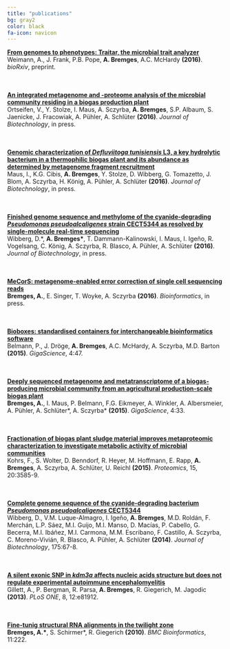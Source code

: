 ```yaml
---
title: "publications"
bg: gray2
color: black
fa-icon: navicon
---
```


**<a href="http://dx.doi.org/10.1101/043315" target="_blank">From genomes to phenotypes: Traitar, the microbial trait analyzer</a>**  
Weimann, A., J. Frank, P.B. Pope, __A. Bremges__, A.C. McHardy **(2016)**. *bioRxiv*, preprint.

<br/><br/>
**<a href="http://dx.doi.org/10.1016/j.jbiotec.2016.06.014" target="_blank">An integrated metagenome and -proteome analysis of the microbial community residing in a biogas production plant</a>**  
Ortseifen, V., Y. Stolze, I. Maus, A. Sczyrba, __A. Bremges__, S.P. Albaum, S. Jaenicke, J. Fracowiak, A. Pühler, A. Schlüter **(2016)**. *Journal of Biotechnology*, in press.

<br/><br/>
**<a href="http://dx.doi.org/10.1016/j.jbiotec.2016.05.001" target="_blank">Genomic characterization of *Defluviitoga tunisiensis* L3, a key hydrolytic bacterium in a thermophilic biogas plant and its abundance as determined by metagenome fragment recruitment</a>**  
Maus, I., K.G. Cibis, __A. Bremges__, Y. Stolze, D. Wibberg, G. Tomazetto, J. Blom, A. Sczyrba, H. König, A. Pühler, A. Schlüter **(2016)**. *Journal of Biotechnology*, in press.

<br/><br/>
**<a href="http://dx.doi.org/10.1016/j.jbiotec.2016.04.008" target="_blank">Finished genome sequence and methylome of the cyanide-degrading *Pseudomonas pseudoalcaligenes* strain CECT5344 as resolved by single-molecule real-time sequencing</a>**  
Wibberg, D.\*, __A. Bremges\*__, T. Dammann-Kalinowski, I. Maus, I. Igeño, R. Vogelsang, C. König, A. Sczyrba, R. Blasco, A. Pühler, A. Schlüter **(2016)**. *Journal of Biotechnology*, in press.

<br/><br/>
**<a href="http://dx.doi.org/10.1093/bioinformatics/btw144" target="_blank">MeCorS: metagenome-enabled error correction of single cell sequencing reads</a>**  
__Bremges, A.__, E. Singer, T. Woyke, A. Sczyrba **(2016)**. *Bioinformatics*, in press.

<br/><br/>
**<a href="http://dx.doi.org/10.1186/s13742-015-0087-0" target="_blank">Bioboxes: standardised containers for interchangeable bioinformatics software</a>**  
Belmann, P., J. Dröge, __A. Bremges__, A.C. McHardy, A. Sczyrba, M.D. Barton **(2015)**. *GigaScience*, 4:47.

<br/><br/>
**<a href="http://dx.doi.org/10.1186/s13742-015-0073-6" target="_blank">Deeply sequenced metagenome and metatranscriptome of a biogas-producing microbial community from an agricultural production-scale biogas plant</a>**  
__Bremges, A.__, I. Maus, P. Belmann, F.G. Eikmeyer, A. Winkler, A. Albersmeier, A. Pühler, A. Schlüter\*, A. Sczyrba\* **(2015)**. *GigaScience*, 4:33.

<br/><br/>
**<a href="http://dx.doi.org/10.1002/pmic.201400557" target="_blank">Fractionation of biogas plant sludge material improves metaproteomic characterization to investigate metabolic activity of microbial communities</a>**  
Kohrs, F., S. Wolter, D. Benndorf, R. Heyer, M. Hoffmann, E. Rapp, __A. Bremges__, A. Sczyrba, A. Schlüter, U. Reichl **(2015)**. *Proteomics*, 15, 20:3585-9.

<br/><br/>
**<a href="http://dx.doi.org/10.1016/j.jbiotec.2014.02.004" target="_blank">Complete genome sequence of the cyanide-degrading bacterium *Pseudomonas pseudoalcaligenes* CECT5344</a>**  
Wibberg, D., V.M. Luque-Almagro, I. Igeño, __A. Bremges__, M.D. Roldán, F. Merchán, L.P. Sáez, M.I. Guijo, M.I. Manso, D. Macías, P. Cabello, G. Becerra, M.I. Ibáñez, M.I. Carmona, M.M. Escribano, F. Castillo, A. Sczyrba, C. Moreno-Vivián, R. Blasco, A. Pühler, A. Schlüter **(2014)**. *Journal of Biotechnology*, 175:67-8.

<br/><br/>
**<a href="http://dx.doi.org/10.1371/journal.pone.0081912" target="_blank">A silent exonic SNP in *kdm3a* affects nucleic acids structure but does not regulate experimental autoimmune encephalomyelitis</a>**  
Gillett, A., P. Bergman, R. Parsa, __A. Bremges__, R. Giegerich, M. Jagodic **(2013)**. *PLoS ONE*, 8, 12:e81912.

<br/><br/>
**<a href="http://dx.doi.org/10.1186/1471-2105-11-222" target="_blank">Fine-tunig structural RNA alignments in the twilight zone</a>**  
__Bremges, A.\*__, S. Schirmer\*, R. Giegerich **(2010)**. *BMC Bioinformatics*, 11:222.
